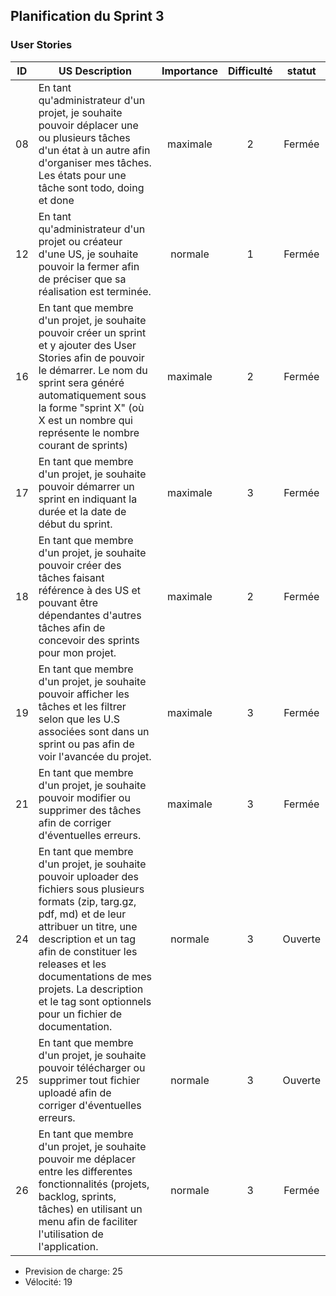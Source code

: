 ## Planification du Sprint 3
### User Stories
| ID | US Description | Importance | Difficulté  | statut
|:--:|----------------|:----------:|:-----------:|:----------:
|08 | En tant qu'administrateur d'un projet, je souhaite pouvoir déplacer une ou plusieurs tâches d'un état à un autre afin d'organiser mes tâches. Les états pour une tâche sont todo, doing et done | maximale | 2 | Fermée |
|12 | En tant qu'administrateur d'un projet ou créateur d'une US, je souhaite pouvoir la fermer afin de préciser que sa réalisation est terminée. | normale | 1 | Fermée |
|16 | En tant que membre d'un projet, je souhaite pouvoir créer un sprint et y ajouter des User Stories afin de pouvoir le démarrer. Le nom du sprint sera généré automatiquement sous la forme "sprint X" (où X est un nombre qui représente le nombre courant de sprints) | maximale | 2 | Fermée |
|17 | En tant que membre d'un projet, je souhaite pouvoir démarrer un sprint en indiquant la durée et la date de début du sprint. | maximale | 3 | Fermée |
|18 | En tant que membre d'un projet, je souhaite pouvoir créer des tâches faisant référence à des US et pouvant être dépendantes d'autres tâches afin de concevoir des sprints pour mon projet. | maximale | 2 | Fermée |
|19 | En tant que membre d'un projet, je souhaite pouvoir afficher les tâches et les filtrer selon que les U.S associées sont dans un sprint ou pas afin de voir l'avancée du projet. | maximale | 3 | Fermée |
|21 | En tant que membre d'un projet, je souhaite pouvoir modifier ou supprimer des tâches afin de corriger d'éventuelles erreurs. | maximale | 3 | Fermée |
|24 | En tant que membre d'un projet, je souhaite pouvoir uploader des fichiers sous plusieurs formats (zip, targ.gz, pdf, md) et de leur attribuer un titre, une description et un tag afin de constituer les releases et les documentations de mes projets. La description et le tag sont optionnels pour un fichier de documentation. | normale | 3 | Ouverte |
|25 | En tant que membre d'un projet, je souhaite pouvoir télécharger ou supprimer tout fichier uploadé afin de corriger d'éventuelles erreurs. | normale | 3 | Ouverte |
|26 | En tant que membre d'un projet, je souhaite pouvoir me déplacer entre les differentes fonctionnalités (projets, backlog, sprints, tâches) en utilisant un menu afin de faciliter l'utilisation de l'application. | normale | 3 | Fermée |

- Prevision de charge: 25
- Vélocité: 19
